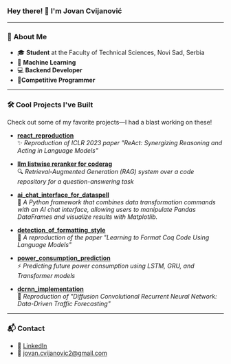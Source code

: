 ### Hey there! 👋 I'm Jovan Cvijanović  

---  

### 🌟 **About Me**  
- 🎓 **Student** at the Faculty of Technical Sciences, Novi Sad, Serbia  
- 🤖 **Machine Learning**
- 💻 **Backend Developer**
- 👾**Competitive Programmer**

---  

### 🛠️ **Cool Projects I've Built**  
Check out some of my favorite projects—I had a blast working on these!  

- [**react_reproduction**](https://github.com/AStroCvijo/react_reproduction)  
✨ *Reproduction of ICLR 2023 paper "ReAct: Synergizing Reasoning and Acting in Language Models"*

- [**llm listwise reranker for coderag**](https://github.com/AStroCvijo/llm_listwise_reranker_for_coderag)  
🔍 *Retrieval-Augmented Generation (RAG) system over a code repository for a question-answering task*  

- [**ai_chat_interface_for_dataspell**](https://github.com/AStroCvijo/ai_chat_interface_for_dataspell)  
💬 *A Python framework that combines data transformation commands with an AI chat interface, allowing users to manipulate Pandas DataFrames and visualize results with Matplotlib.*  

- [**detection_of_formatting_style**](https://github.com/AStroCvijo/detection_of_formatting_style)  
📜 *A reproduction of the paper "Learning to Format Coq Code Using Language Models"*  

- [**power_consumption_prediction**](https://github.com/AStroCvijo/power_consumption_prediction)  
⚡ *Predicting future power consumption using LSTM, GRU, and Transformer models*  

- [**dcrnn_implementation**](https://github.com/AStroCvijo/dcrnn_implementation)  
🚦 *Reproduction of "Diffusion Convolutional Recurrent Neural Network: Data-Driven Traffic Forecasting"*  

---  

### 📬 **Contact**  
- 💼 [LinkedIn](https://www.linkedin.com/in/jovan-cvijanović-328464111)  
- 📧 [jovan.cvijanovic2@gmail.com](mailto:jovan.cvijanovic2@gmail.com)  
